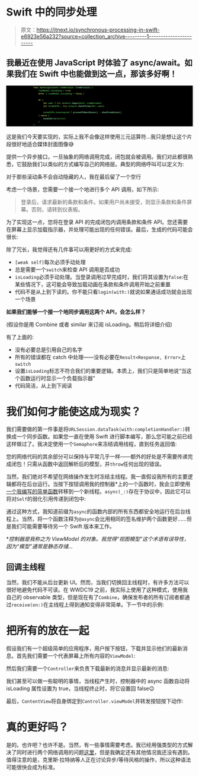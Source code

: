 # Swift 中的同步处理

> 原文：<https://itnext.io/synchronous-processing-in-swift-e6923e56a232?source=collection_archive---------1----------------------->

## 我最近在使用 JavaScript 时体验了 async/await。如果我们在 Swift 中也能做到这一点，那该多好啊！

![](img/3c83d3668e0638167a7227fa0e6c9f05.png)

这是我们今天要实现的，实际上我不会像这样使用三元运算符…我只是想让这个片段很好地适合媒体封面图像😅

提供一个异步接口，一旦抽象的网络调用完成，闭包就会被调用。我们对此都很熟悉，它鼓励我们以类似的方式编写自己的网络层。典型的网络呼叫可以定义为:

对于那些滚动条不会自动隐藏的人，我在最后留了一个空行

考虑一个场景，您需要一个接一个地进行多个 API 调用，如下所示:

> 登录后，请求最新的条款和条件。如果用户尚未接受，则显示条款和条件屏幕。否则，请转到仪表板。

为了实现这一点，您将在登录 API 的完成闭包内调用条款和条件 API。您还需要在屏幕上显示加载指示器，并处理可能出现的任何错误。最后，生成的代码可能会很长:

除了冗长，我觉得还有几件事可以用更好的方式来完成:

*   `[weak self]`每次必须手动处理
*   总是需要一个`switch`来检查 API 调用是否成功
*   `isLoading`必须手动处理。当登录调用过早完成时，我们将其设置为`false`:在某些情况下，这可能会导致加载动画在条款和条件调用开始之前重置
*   代码不是从上到下读的。你不能只看`login(with:)`就说如果通话成功就会出现一个场景

**如果我们能够一个接一个地同步调用这两个 API，会怎么样？**

(假设你是用 Combine 或者 similar 来订阅 isLoading。稍后将详细介绍)

有了上面的:

*   没有必要总是引用自己的名字
*   所有的错误都在 catch 中处理——没有必要在`Result<Response, Error>`上`switch`
*   设置`isLoading`标志不符合我们的重要逻辑。本质上，我们只是简单地说“当这个函数运行时显示一个负载指示器”
*   代码简洁，从上到下阅读

# 我们如何才能使这成为现实？

我们需要做的第一件事是将`URLSession.dataTask(with:completionHandler:)`转换成一个同步函数。如果您一直在使用 Swift 进行脚本编写，那么您可能之前已经这样做过了。我决定使用一个`Semaphore`来冻结调用线程，直到任务返回值:

您的网络代码的其余部分可以保持与平常几乎一样——额外的好处是不需要传递完成闭包！只需从函数中返回解析后的模型，并`throw`任何出现的错误。

当然，我们绝对不希望在网络操作发生时冻结主线程。我一直假设我所有的主要逻辑都将在后台运行。当按下按钮调用我的控制器*上的一个函数时，我会立即使用[一个我编写的简单函数](https://gist.github.com/maxchuquimia/12fbe51a7402bf9fff4b0c87c8750755)转移到一个新线程。`async(_:)`存在于协议中，因此它可以将对`Self`的弱化引用传递到闭包中:

通过这种方式，我知道前缀为`async`的函数内部的所有东西都安全地运行在后台线程上。当然，将一个函数注释为`@async`会比用相同的签名维护两个函数更好……但是我们可能需要等待另一个 Swift 版本来工作。

**控制器是我称之为 ViewModel 的对象。我觉得“视图模型”这个术语有误导性，因为“模型”通常是静态存储…*

## 回调主线程

当然，我们不能从后台更新 UI。然而，当我们切换回主线程时，有许多方法可以很好地避免代码不可读。在 WWDC19 之前，我实际上使用了这种模式，使用我自己的 observable 类型，但是现在有了`Combine`，确保发布者的所有订阅者都通过`receive(on:)`在主线程上得到通知变得非常简单。下一节中的示例:

# 把所有的放在一起

假设我们有一个超级简单的应用程序，用户按下按钮，下载并显示他们的最新消息。首先我们需要一个代表屏幕上所有内容的`ViewModel`:

然后我们需要一个`Controller`来负责下载最新的消息并显示最新的消息:

我们甚至可以做一些聪明的事情，当线程产生时，控制器中的 async 函数自动将 isLoading 属性设置为 true，当线程终止时，将它设置回 false😉

最后，`ContentView`将自身绑定到`Controller.viewModel`并转发按钮按下动作:

# 真的更好吗？

是的。也许吧？也许不是。当然，有一些事情需要考虑。我已经用强类型的方式解决了同时进行两个网络调用的问题[这里](https://gist.github.com/maxchuquimia/12fbe51a7402bf9fff4b0c87c8750755)，但是我确定还有其他情况我还没有遇到。值得注意的是，克里斯·拉特纳等人正在讨论异步/等待风格的操作，所以这种语法可能很快会成为标准。